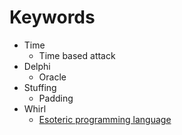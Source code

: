 # Keywords

- Time
  - Time based attack
- Delphi
  - Oracle
- Stuffing
  - Padding
- Whirl
  - [Esoteric programming language](https://esolangs.org/wiki/Whirl)
